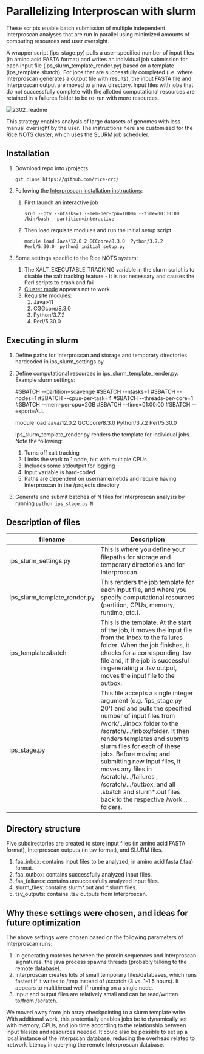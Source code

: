 # Parallelizing Interproscan with slurm

These scripts enable batch submission of multiple independent Interproscan analyses that are run in parallel using minimized amounts of computing resources and user oversight.

A wrapper script (ips_stage.py) pulls a user-specified number of input files (in amino acid FASTA format) and writes an individual job submission for each input file (ips_slurm_template_render.py) based on a template (ips_template.sbatch). For jobs that are successfully completed (i.e. where Interproscan generates a output file with results), the input FASTA file and Interproscan output are moved to a new directory. Input files with jobs that do not successfully complete with the allotted computational resources are retained in a failures folder to be re-run with more resources.

![2302_readme](https://user-images.githubusercontent.com/63920521/219883990-601c660e-2034-4535-9964-c2db0cb1863a.png)

This strategy enables analysis of large datasets of genomes with less manual oversight by the user. The instructions here are customized for the Rice NOTS cluster, which uses the SLURM job scheduler.

## Installation

1. Download repo into /projects

    `git clone https://github.com/rice-crc/`

2. Following the [Interproscan installation instructions](https://interproscan-docs.readthedocs.io/en/latest/UserDocs.html?highlight=initial_setup.py):
    1. First launch an interactive job

        `srun --pty --ntasks=1 --mem-per-cpu=1000m --time=00:30:00 /bin/bash --partition=interactive`
    
    2. Then load requisite modules and run the initial setup script

        `module load Java/12.0.2 GCCcore/8.3.0  Python/3.7.2  Perl/5.30.0 
        python3 initial_setup.py`  

3. Some settings specific to the Rice NOTS system:

    1. The XALT_EXECUTABLE_TRACKING variable in the slurm script is to disable the xalt tracking feature - it is not necessary and causes the Perl scripts to crash and fail
    2. [Cluster mode](https://interproscan-docs.readthedocs.io/en/latest/ImprovingPerformance.html?highlight=cluster%20mode#running-interproscan-in-cluster-mode) appears not to work
    3. Requisite modules:
        1. Java>11
        2. CGGcore/8.3.0
        3. Python/3.7.2
        4. Perl/5.30.0

## Executing in slurm

1. Define paths for Interproscan and storage and temporary directories hardcoded in ips_slurm_settings.py.
2. Define computational resources in ips_slurm_template_render.py. Example slurm settings:

    #SBATCH --partition=scavenge
    #SBATCH --ntasks=1
    #SBATCH --nodes=1
    #SBATCH --cpus-per-task=4
    #SBATCH --threads-per-core=1
    #SBATCH --mem-per-cpu=2GB
    #SBATCH --time=01:00:00
    #SBATCH --export=ALL

    module load Java/12.0.2 GCCcore/8.3.0 Python/3.7.2 Perl/5.30.0

    ips_slurm_template_render.py renders the template for individual jobs. Note the following:
    1. Turns off xalt tracking
    2. Limits the work to 1 node, but with multiple CPUs
    3. Includes some stdoutput for logging
    4. Input variable is hard-coded
    5. Paths are dependent on username/netids and require having Interproscan in the /projects directory

3. Generate and submit batches of N files for Interproscan analysis by running `python ips_stage.py N`

## Description of files

| filename | Description |
| --- | --- |
| ips_slurm_settings.py | This is where you define your filepaths for storage and temporary directories and for Interproscan. |
| ips_slurm_template_render.py | This renders the job template for each input file, and where you specify computational resources (partition, CPUs, memory, runtime, etc.).  |
| ips_template.sbatch | This is the template. At the start of the job, it moves the input file from the inbox to the failures folder. When the job finishes, it checks for a corresponding .tsv file and, if the job is successful in generating a .tsv output, moves the input file to the outbox.
| ips_stage.py | This file accepts a single integer argument (e.g. 'ips_stage.py 20') and and pulls the specified number of input files from /work/.../inbox folder to the /scratch/.../inbox/folder. It then renders templates and submits slurm files for each of these jobs. Before moving and submitting new input files, it moves any files in /scratch/.../failures , /scratch/.../outbox, and all .sbatch and slurm*.out files back to the respective /work... folders. |

## Directory structure

Five subdirectories are created to store input files (in amino acid FASTA format), Interproscan outputs (in tsv format), and SLURM files.

1. faa_inbox: contains input files to be analyzed, in amino acid fasta (.faa) format.
2. faa_outbox: contains successfully analyzed input files.
3. faa_failures: contains unsuccessfully analyzed input files.
4. slurm_files: contains slurm*.out and *.slurm files.
5. tsv_outputs: contains .tsv outputs from Interproscan.

## Why these settings were chosen, and ideas for future optimization

The above settings were chosen based on the following parameters of Interproscan runs:
1. In generating matches between the protein sequences and Interproscan signatures, the java process spawns threads (probably talking to the remote database).
2. Interproscan creates lots of small temporary files/databases, which runs fastest if it writes to /tmp instead of /scratch (3 vs. 1-1.5 hours). It appears to multithread well if running on a single node.
3. Input and output files are relatively small and can be read/written to/from /scratch.

We moved away from job array checkpointing to a slurm template write. With additional work, this protentially enables jobs be to dynamically set with memory, CPUs, and job time according to the relationship between input filesize and resources needed. It could also be possible to set up a local instance of the Interpscan database, reducing the overhead related to network latency in querying the remote Interproscan database.
